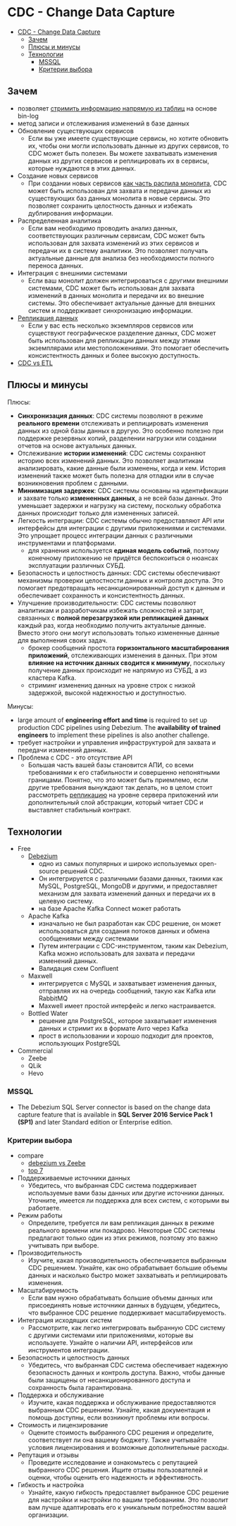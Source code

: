 # CDC - Change Data Capture

- [CDC - Change Data Capture](#cdc---change-data-capture)
  - [Зачем](#зачем)
  - [Плюсы и минусы](#плюсы-и-минусы)
  - [Технологии](#технологии)
    - [MSSQL](#mssql)
    - [Критерии выбора](#критерии-выбора)

## Зачем

- позволяет [стримить информацию напрямую из таблиц](https://habr.com/ru/companies/vk/articles/519354/) на основе bin-log
- метод записи и отслеживания изменений в базе данных
- Обновление существующих сервисов
  - Если вы уже имеете существующие сервисы, но хотите обновить их, чтобы они могли использовать данные из других сервисов, то CDC может быть полезен. Вы можете захватывать изменения данных из других сервисов и реплицировать их в сервисы, которые нуждаются в этих данных.
- Создание новых сервисов
  - При создании новых сервисов [как часть распила монолита](../pattern/refactoring/monolit2msa.md), CDC может быть использован для захвата и передачи данных из существующих баз данных монолита в новые сервисы. Это позволяет сохранить целостность данных и избежать дублирования информации.
- Распределенная аналитика
   - Если вам необходимо проводить анализ данных, соответствующих различным сервисам, CDC может быть использован для захвата изменений из этих сервисов и передачи их в систему аналитики. Это позволяет получать актуальные данные для анализа без необходимости полного переноса данных.
- Интеграция с внешними системами
  - Если ваш монолит должен интегрироваться с другими внешними системами, CDC может быть использован для захвата изменений в данных монолита и передачи их во внешние системы. Это обеспечивает актуальные данные для внешних систем и поддерживает синхронизацию информации.
- [Репликация данных](sync.data.md)
  - Если у вас есть несколько экземпляров сервисов или существуют географическое разделение данных, CDC может быть использован для репликации данных между этими экземплярами или местоположениями. Это помогает обеспечить консистентность данных и более высокую доступность.
- [CDC vs ETL](sync.data.md)

## Плюсы и минусы

Плюсы:

- __Синхронизация данных__: CDC системы позволяют в режиме __реального времени__ отслеживать и реплицировать изменения данных из одной базы данных в другую. Это особенно полезно при поддержке резервных копий, разделении нагрузки или создании отчетов на основе актуальных данных.
- Отслеживание __истории изменений__: CDC системы сохраняют историю всех изменений данных. Это позволяет аналитикам анализировать, какие данные были изменены, когда и кем. История изменений также может быть полезна для отладки или в случае возникновения проблем с данными.
- __Минимизация задержек__: CDC системы основаны на идентификации и захвате только __измененных данных__, а не всей базы данных. Это уменьшает задержки и нагрузку на систему, поскольку обработка данных происходит только для измененных записей.
- Легкость интеграции: CDC системы обычно предоставляют API или интерфейсы для интеграции с другими приложениями и системами. Это упрощает процесс интеграции данных с различными инструментами и платформами.
  - для хранения используется __единая модель событий__, поэтому конечному приложению не придётся беспокоиться о нюансах эксплуатации различных СУБД.
- Безопасность и целостность данных: CDC системы обеспечивают механизмы проверки целостности данных и контроля доступа. Это помогает предотвращать несанкционированный доступ к данным и обеспечивает сохранность и консистентность данных.
- Улучшение производительности: CDC системы позволяют аналитикам и разработчикам избежать сложностей и затрат, связанных с __полной перезагрузкой или репликацией данных__ каждый раз, когда необходимо получить актуальные данные. Вместо этого они могут использовать только измененные данные для выполнения своих задач.
  - брокер сообщений простота __горизонтального масштабирования приложений__, отслеживающих изменения в данных. При этом __влияние на источник данных сводится к минимуму__, поскольку получение данных происходит не напрямую из СУБД, а из кластера Kafka.
  - стриминг изменениq данных на уровне строк с низкой задержкой, высокой надежностью и доступностью. 

Минусы:

- large amount of __engineering effort and time__ is required to set up production CDC pipelines using Debezium. The __availability of trained engineers__ to implement these pipelines is also another challenge.
- требует настройки и управления инфраструктурой для захвата и передачи изменений данных.
- Проблема с CDC - это отсутствие API
  - Большая часть вашей базы становится АПИ, со всеми требованиями к его стабильности и совершенно непонятными границами. Понятно, что это может быть приемлемо, если другие требования вынуждают так делать, но в целом стоит рассмотреть [репликацию](../pattern/sync.data.md) на уровне сервера приложений или дополнительный слой абстракции, который читает CDC и выставляет стабильный контракт.

## Технологии

- Free
  - [Debezium](../../technology/cdc/debezium.md)
    - одно из самых популярных и широко используемых open-source решений CDC.
    - Он интегрируется с различными базами данных, такими как MySQL, PostgreSQL, MongoDB и другими, и предоставляет механизм для захвата изменений данных и передачи их в целевую систему.
    - на базе Apache Kafka Connect может работать
  - Apache Kafka
    - изначально не был разработан как CDC решение, он может использоваться для создания потоков данных и обмена сообщениями между системами
    - Путем интеграции с CDC-инструментом, таким как Debezium, Kafka можно использовать для захвата и передачи изменений данных.
    - Валидация схем Confluent
  - Maxwell
    - интегрируется с MySQL и захватывает изменения данных, отправляя их на очередь сообщений, такую как Kafka или RabbitMQ
    - Maxwell имеет простой интерфейс и легко настраивается.
  - Bottled Water
    - решение для PostgreSQL, которое захватывает изменения данных и стримит их в формате Avro через Kafka
    - прост в использовании и хорошо подходит для проектов, использующих PostgreSQL
- Commercial
  - Zeebe
  - QLik
  - Hevo

### MSSQL

- The Debezium SQL Server connector is based on the change data capture feature that is available in __SQL Server 2016 Service Pack 1 (SP1)__ and later Standard edition or Enterprise edition.

### Критерии выбора

- compare
  - [debezium vs Zeebe](https://habr.com/ru/companies/raiffeisenbank/articles/594117/)
  - [top 7](https://hevodata.com/learn/7-best-cdc-tools/)
- Поддерживаемые источники данных
  - Убедитесь, что выбранная CDC система поддерживает используемые вами базы данных или другие источники данных. Уточните, имеется ли поддержка для всех систем, с которыми вы работаете.
- Режим работы
  - Определите, требуется ли вам репликация данных в режиме реального времени или покадрово. Некоторые CDC системы предлагают только один из этих режимов, поэтому это важно учитывать при выборе.
- Производительность
  - Изучите, какая производительность обеспечивается выбранным CDC решением. Узнайте, как оно обрабатывает большие объемы данных и насколько быстро может захватывать и реплицировать изменения.
- Масштабируемость
  - Если вам нужно обрабатывать большие объемы данных или присоединять новые источники данных в будущем, убедитесь, что выбранное CDC решение поддерживает масштабируемость.
- Интеграция исходящих систем
  - Рассмотрите, как легко интегрировать выбранную CDC систему с другими системами или приложениями, которые вы используете. Узнайте о наличии API, интерфейсов или инструментов интеграции.
- Безопасность и целостность данных
  - Убедитесь, что выбранная CDC система обеспечивает надежную безопасность данных и контроль доступа. Важно, чтобы данные были защищены от несанкционированного доступа и сохранность была гарантирована.
- Поддержка и обслуживание
  - Изучите, какая поддержка и обслуживание предоставляются выбранным CDC решением. Узнайте, какая документация и помощь доступны, если возникнут проблемы или вопросы.
- Стоимость и лицензирование  
  - Оцените стоимость выбранного CDC решения и определите, соответствует ли она вашему бюджету. Также учитывайте условия лицензирования и возможные дополнительные расходы.
- Репутация и отзывы
  - Проведите исследование и ознакомьтесь с репутацией выбранного CDC решения. Ищите отзывы пользователей и оценки, чтобы оценить его надежность и эффективность.
- Гибкость и настройка
  - Узнайте, какую гибкость предоставляет выбранное CDC решение для настройки и настройки по вашим требованиям. Это позволит вам лучше адаптировать его к уникальным потребностям вашей организации.
